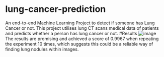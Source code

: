 # lung-cancer-prediction
An end-to-end Machine Learning Project to detect if someone has Lung Cancer or not. This project utilises lung CT scans medical data of patients and predicts whether a person has lung cancer or not.
#Results 
![image](https://github.com/pranavvb03/lung-cancer-prediction/assets/139568635/f70615a2-bb9e-47ca-8bb0-5c8f343e617c)
The results are promising and achieved a score of 0.9967 when repeating the experiment 10 times, which suggests this could be a reliable way of finding lung nodules within images.
